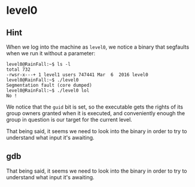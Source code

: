 # level0

## Hint

When we log into the machine as `level0`, we notice a binary that segfaults when we run it without a parameter:

```shell-session
level0@RainFall:~$ ls -l
total 732
-rwsr-x---+ 1 level1 users 747441 Mar  6  2016 level0
level0@RainFall:~$ ./level0
Segmentation fault (core dumped)
level0@RainFall:~$ ./level0 lol
No !
```

We notice that the `guid` bit is set, so the executable gets the rights of its group owners granted when it is executed, and conveniently enough the group in question is our target for the current level.

That being said, it seems we need to look into the binary in order to try to understand what input it's awaiting.

## gdb
That being said, it seems we need to look into the binary in order to try to understand what input it's awaiting.



